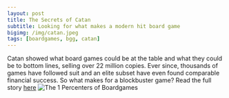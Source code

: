 ```yaml
---
layout: post
title: The Secrets of Catan
subtitle: Looking for what makes a modern hit board game
bigimg: /img/catan.jpeg
tags: [boardgames, bgg, catan]
---
```

Catan showed what board games could be at the table and what they could be to bottom lines, selling over 22 million copies. Ever since, thousands of games have followed suit and an elite subset have even found comparable financial success. So what makes for a blockbuster game? Read the full story [here](https://medium.com/@bundickm/the-secrets-of-catan-ed203a9a7c61)
![The 1 Percenters of Boardgames](https://miro.medium.com/max/700/1*eYbYo9NVBWN55KEm0ZOk4Q.png)
